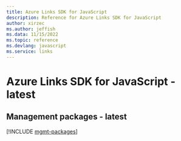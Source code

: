 ```yaml
---
title: Azure Links SDK for JavaScript
description: Reference for Azure Links SDK for JavaScript
author: xirzec
ms.author: jeffish
ms.data: 11/15/2022
ms.topic: reference
ms.devlang: javascript
ms.service: links
---
```

# Azure Links SDK for JavaScript - latest

## Management packages - latest
[!INCLUDE [mgmt-packages](links-mgmt-index.md)]